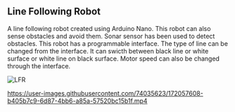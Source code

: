 ## Line Following Robot
A line following robot created using Arduino Nano. This robot can also sense obstacles and avoid them. Sonar sensor has been used to detect obstacles. This robot has a programmable interface. The type of line can be changed from the interface. It can swicth between black line or white surface or white line on black surface. Motor speed can also be changed through the interface. 

![LFR](https://user-images.githubusercontent.com/74035623/172013771-41a57264-fb82-4502-878a-ce4612187ef3.png)



https://user-images.githubusercontent.com/74035623/172057608-b405b7c9-6d87-4bb6-a85a-57520bc15b1f.mp4

